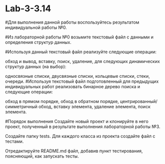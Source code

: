 # Lab-3-3.14

#Для выполнения данной работы воспользуйтесь результатом индивидуальной работы №0.

#Из лабораторной работы №0 возьмите текстовый файл с данными и определения структур данных.

#Используя данный текстовый файл реализуйте следующие операции:

обход и вывод,
вставку,
поиск,
удаление,
для следующих динамических структур данных (на выбор):

односвязные списки,
двусвязные списки,
кольцевые списки,
стеки,
очереди.
#Используя текстовый файл подготовленный для предыдущих индивидуальных работ реализовать бинарное дерево поиска и следующие операции:

обход в прямом порядке,
обход в обратном порядке,
центрированный/симметричный обход,
вставку элемента,
удаление элемента,
поиск элемента.

#Порядок выполнения
Создайте новый проект и клонируйте в него проект, полученный в результате выполнения лабораторной работы №3.

Создайте папку tests. Для каждого класса из проекта создайте файл с тестами.

Отредактируйте README.md файл, добавив пункт тестирования, поясняющий, как запускать тесты.


